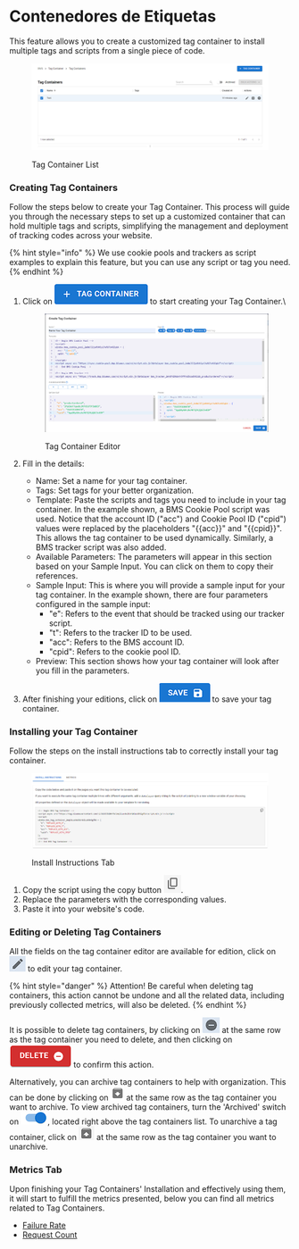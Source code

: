 # Contenedores de Etiquetas

This feature allows you to create a customized tag container to install multiple tags and scripts from a single piece of code.

<figure><img src="../../.gitbook/assets/image (451).png" alt=""><figcaption><p>Tag Container List</p></figcaption></figure>

### Creating Tag Containers

Follow the steps below to create your Tag Container. This process will guide you through the necessary steps to set up a customized container that can hold multiple tags and scripts, simplifying the management and deployment of tracking codes across your website.

{% hint style="info" %}
We use cookie pools and trackers as script examples to explain this feature, but you can use any script or tag you need.
{% endhint %}

1.  Click on <img src="../../.gitbook/assets/image (437).png" alt="" data-size="line"> to start creating your Tag Container.\


    <figure><img src="../../.gitbook/assets/Captura de tela 2024-10-01 114707.png" alt=""><figcaption><p>Tag Container Editor</p></figcaption></figure>
2. Fill in the details:
   * Name: Set a name for your tag container.
   * Tags: Set tags for your better organization.
   * Template: Paste the scripts and tags you need to include in your tag container. In the example shown, a BMS Cookie Pool script was used. Notice that the account ID ("acc") and Cookie Pool ID ("cpid") values were replaced by the placeholders "\{{acc\}}" and "\{{cpid\}}". This allows the tag container to be used dynamically. Similarly, a BMS tracker script was also added.
   * Available Parameters: The parameters will appear in this section based on your Sample Input. You can click on them to copy their references.
   * Sample Input: This is where you will provide a sample input for your tag container. In the example shown, there are four parameters configured in the sample input:
     * "e": Refers to the event that should be tracked using our tracker script.
     * "t": Refers to the tracker ID to be used.
     * "acc": Refers to the BMS account ID.
     * "cpid": Refers to the cookie pool ID.
   * Preview: This section shows how your tag container will look after you fill in the parameters.
3. After finishing your editions, click on <img src="../../.gitbook/assets/image (438).png" alt="" data-size="line"> to save your tag container.

### Installing your Tag Container

Follow the steps on the install instructions tab to correctly install your tag container.

<figure><img src="../../.gitbook/assets/image (439).png" alt=""><figcaption><p>Install Instructions Tab</p></figcaption></figure>

1. Copy the script using the copy button <img src="../../.gitbook/assets/image (440).png" alt="" data-size="line">.
2. Replace the parameters with the corresponding values.
3. Paste it into your website's code.

### Editing or Deleting Tag Containers

All the fields on the tag container editor are available for edition, click on <img src="../../.gitbook/assets/image (441).png" alt="" data-size="line"> to edit your tag container.

{% hint style="danger" %}
Attention! Be careful when deleting tag containers, this action cannot be undone and all the related data, including previously collected metrics, will also be deleted.
{% endhint %}

It is possible to delete tag containers, by clicking on <img src="../../.gitbook/assets/image (442).png" alt="" data-size="line"> at the same row as the tag container you need to delete, and then clicking on <img src="../../.gitbook/assets/image (443).png" alt="" data-size="line"> to confirm this action.&#x20;

Alternatively, you can archive tag containers to help with organization. This can be done by clicking on <img src="../../.gitbook/assets/image (444).png" alt="" data-size="line"> at the same row as the tag container you want to archive. To view archived tag containers, turn the 'Archived' switch on ![](<../../.gitbook/assets/image (445).png>), located right above the tag containers list. To unarchive a tag container, click on <img src="../../.gitbook/assets/image (446).png" alt="" data-size="line"> at the same row as the tag container you want to unarchive.

### Metrics Tab

Upon finishing your Tag Containers' Installation and effectively using them, it will start to fulfill the metrics presented, below you can find all metrics related to Tag Containers.

* [Failure Rate](metricas-de-contenedores-de-etiquetas.md#failure-rate)
* [Request Count](metricas-de-contenedores-de-etiquetas.md#request-count)
